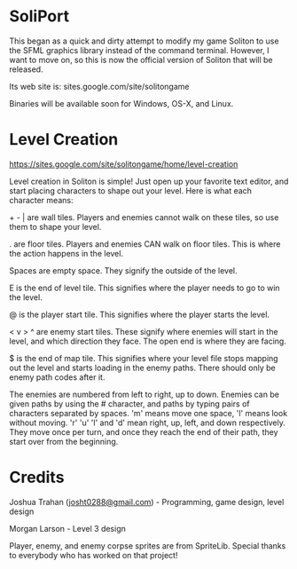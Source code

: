 # SoliPort
This began as a quick and dirty attempt to modify my game Soliton to use the SFML graphics library instead of the command terminal. However, I want to move on, so this is now the official version of Soliton that will be released.

Its web site is:
sites.google.com/site/solitongame

Binaries will be available soon for Windows, OS-X, and Linux.

# Level Creation
https://sites.google.com/site/solitongame/home/level-creation

Level creation in Soliton is simple! Just open up your favorite text editor, and start placing characters to shape out your level. Here is what each character means:

\+ - | are wall tiles. Players and enemies cannot walk on these tiles, so use them to shape your level.

. are floor tiles. Players and enemies CAN walk on floor tiles. This is where the action happens in the level.

Spaces are empty space. They signify the outside of the level.

E is the end of level tile. This signifies where the player needs to go to win the level.

@ is the player start tile. This signifies where the player starts the level.

< v > ^ are enemy start tiles. These signify where enemies will start in the level, and which direction they face. The open end is where they are facing.

$ is the end of map tile. This signifies where your level file stops mapping out the level and starts loading in the enemy paths. There should only be enemy path codes after it.

The enemies are numbered from left to right, up to down. Enemies can be given paths by using the # character, and paths by typing pairs of characters separated by spaces. 'm' means move one space, 'l' means look without moving. 'r' 'u' 'l' and 'd' mean right, up, left, and down respectively. They move once per turn, and once they reach the end of their path, they start over from the beginning.

# Credits
Joshua Trahan (josht0288@gmail.com) - Programming, game design, level design

Morgan Larson - Level 3 design

Player, enemy, and enemy corpse sprites are from SpriteLib. Special thanks to everybody who has worked on that project!
